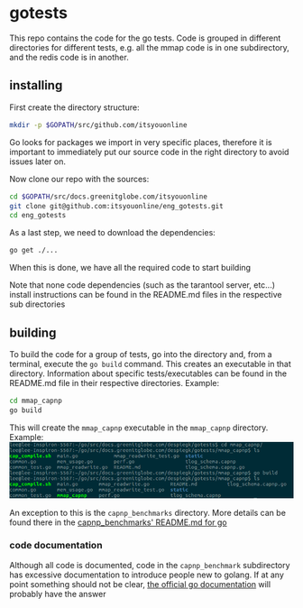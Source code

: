 # gotests

This repo contains the code for the go tests. Code is grouped in different directories
for different tests, e.g. all the mmap code is in one subdirectory, and the redis code is in another.

## installing

First create the directory structure:
```bash
mkdir -p $GOPATH/src/github.com/itsyouonline
```

Go looks for packages we import in very specific places, therefore it is important
to immediately put our source code in the right directory to avoid issues later on.

Now clone our repo with the sources:
```bash
cd $GOPATH/src/docs.greenitglobe.com/itsyouonline
git clone git@github.com:itsyouonline/eng_gotests.git
cd eng_gotests
```

As a last step, we need to download the dependencies:
```bash
go get ./...
```

When this is done, we have all the required code to start building

Note that none code dependencies (such as the tarantool server, etc...) install
instructions can be found in the README.md files in the respective sub directories

## building

To build the code for a group of tests, go into the directory and, from a terminal,
execute the `go build` command. This creates an executable in that directory. Information
about specific tests/executables can be found in the README.md file in their respective
directories. Example:

```bash
cd mmap_capnp
go build
```

This will create the `mmap_capnp` executable in the `mmap_capnp` directory.
Example:
![build example](buildexample.png)

An exception to this is the `capnp_benchmarks` directory. More details can be found
there in the [capnp_benchmarks' README.md for go](capnp_benchmarks/go/README.md)

### code documentation

Although all code is documented, code in the  `capnp_benchmark` subdirectory has excessive
documentation to introduce people new to golang. If at any point something should not be clear,
[the official go documentation](https://golang.org/doc/effective_go.html) will
probably have the answer
